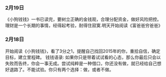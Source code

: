 ### 2月19日
《小狗钱钱》一书已读完，要树立正确的金钱观，合理分配资金，做好风险把控。理财是一个长期的事情，经得起考验，耐得住寂寞.明天开始阅读《富爸爸穷爸爸》

### 2月18日
开始阅读《小狗钱钱》，看了3分之1，提醒自己找回2015年的你，重拾自信，确定目标，建立里程碑。
钱钱语录:
如果你只是带着试试看的心态，那么你最后只会以失败而告终，你会一事无成。尝试纯粹是一种借口，你还没有做，就已经给自己想好退路了。不能试验。你只有两个选择：做，或者不做。
